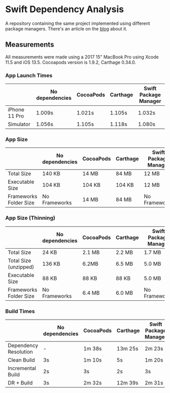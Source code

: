 # Swift Dependency Analysis

A repository containing the same project implemented using different package managers.
There's an article on the [blog][] about it.

## Measurements

All measurements were made using a 2017 15" MacBook Pro using Xcode 11.5 and iOS 13.5.
Cocoapods version is 1.9.2, Carthage 0.34.0.

### App Launch Times

|               | No dependencies | CocoaPods | Carthage | Swift Package Manager |
| ------------- | --------------- | --------- | -------- | --------------------- |
| iPhone 11 Pro | 1.009s          | 1.021s    | 1.105s   | 1.032s                |
| Simulator     | 1.056s          | 1.105s    | 1.118s   | 1.080s                |

### App Size

|                        | No dependencies | CocoaPods | Carthage | Swift Package Manager |
| ---------------------- | --------------- | --------- | -------- | --------------------- |
| Total Size             | 140 KB          | 14 MB     | 84 MB    | 12 MB                 |
| Executable Size        | 104 KB          | 104 KB    | 104 KB   | 12 MB                 |
| Frameworks Folder Size | No Frameworks   | 14 MB     | 84 MB    | No Frameworks         |

### App Size (Thinning)

|                        | No dependencies | CocoaPods | Carthage | Swift Package Manager |
| ---------------------- | --------------- | --------- | -------- | --------------------- |
| Total Size             | 24 KB           | 2.1 MB    | 2.2 MB   | 1.7 MB                |
| Total Size (unzipped)  | 136 KB          | 6.2MB     | 6.5 MB   | 5.0 MB                |
| Executable Size        | 88 KB           | 88 KB     | 88 KB    | 5.0 MB                |
| Frameworks Folder Size | No Frameworks   | 6.4 MB    | 6.0 MB   | No Frameworks         |

### Build Times

|                       | No dependencies | CocoaPods | Carthage | Swift Package Manager |
| --------------------- | --------------- | --------- | -------- | --------------------- |
| Dependency Resolution | -               | 1m 38s    | 13m 25s  | 2m 23s                |
| Clean Build           | 3s              | 1m 10s    | 5s       | 1m 20s                |
| Incremental Build     | 2s              | 3s        | 2s       | 3s                    |
| DR + Build            | 3s              | 2m 32s    | 12m 39s  | 2m 31s                |

[blog]: https://xavierlowmiller.github.io
